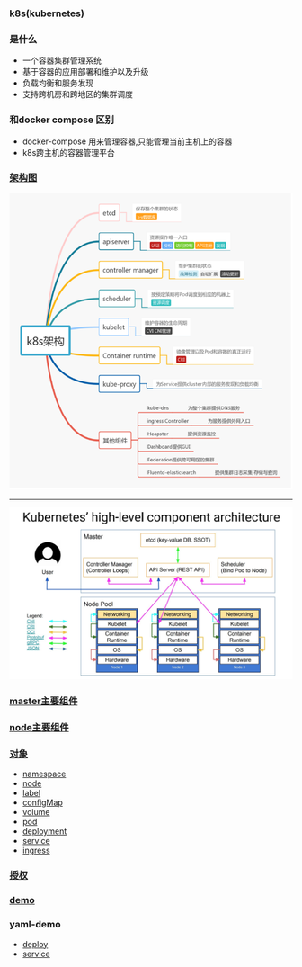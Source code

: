 ### k8s(kubernetes)

### 是什么
- 一个容器集群管理系统
- 基于容器的应用部署和维护以及升级
- 负载均衡和服务发现
- 支持跨机房和跨地区的集群调度

### 和docker compose 区别
- docker-compose 用来管理容器,只能管理当前主机上的容器
- k8s跨主机的容器管理平台

### [架构图](./k8s/base.md)
![](/image/k8s-base.png)

----

![](/image/kubernetes-high-level-component-archtecture.jpg)
### [master主要组件](./k8s/master.md)

### [node主要组件](./k8s/node.md)

### [对象](./k8s/obj/obj.md)
- [namespace](./k8s/obj/ns.md)
- [node](./k8s/obj/no.md)
- [label](./k8s/obj/lable.md)
- [configMap](./k8s/obj/conf.md)
- [volume](./k8s/obj/volume.md)
- [pod](./k8s/obj/pod.md)
- [deployment](./k8s/obj/deploy.md)
- [service](./k8s/obj/svc.md)
- [ingress](./k8s/obj/ingress.md)

### [授权](./k8s/rbac.md)

### [demo](./k8s/create-demo.md)

### yaml-demo
- [deploy](./k8s/deploy-demo.md)
- [service](./k8s/service-demo.md)
